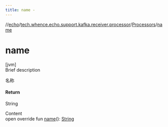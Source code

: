 ```yaml
---
title: name -
---
```

//[echo](../../index.md)/[tech.whence.echo.support.kafka.receiver.processor](../index.md)/[Processors](index.md)/[name](name.md)



# name  
[jvm]  
Brief description  


名称



#### Return  


String

  
Content  
open override fun [name](name.md)(): [String](https://kotlinlang.org/api/latest/jvm/stdlib/kotlin/-string/index.html)  



